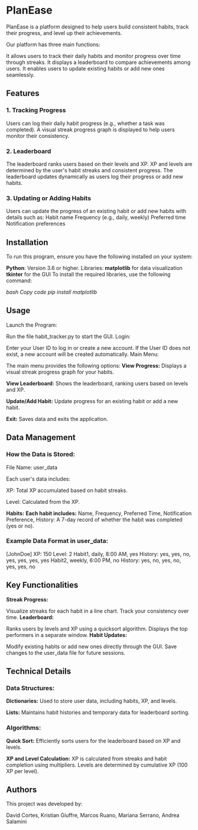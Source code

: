 # PlanEase
PlanEase is a platform designed to help users build consistent habits, track their progress, and level up their achievements.

Our platform has three main functions:

It allows users to track their daily habits and monitor progress over time through streaks.
It displays a leaderboard to compare achievements among users.
It enables users to update existing habits or add new ones seamlessly.
## Features
### 1. Tracking Progress
Users can log their daily habit progress (e.g., whether a task was completed).
A visual streak progress graph is displayed to help users monitor their consistency.
### 2. Leaderboard
The leaderboard ranks users based on their levels and XP.
XP and levels are determined by the user's habit streaks and consistent progress.
The leaderboard updates dynamically as users log their progress or add new habits.
### 3. Updating or Adding Habits
Users can update the progress of an existing habit or add new habits with details such as:
Habit name
Frequency (e.g., daily, weekly)
Preferred time
Notification preferences

## Installation
To run this program, ensure you have the following installed on your system:

**Python**: Version 3.6 or higher.
Libraries:
**matplotlib** for data visualization
**tkinter** for the GUI
To install the required libraries, use the following command:

_bash
Copy code
pip install matplotlib_

## Usage
Launch the Program:

Run the file habit_tracker.py to start the GUI.
Login:

Enter your User ID to log in or create a new account.
If the User ID does not exist, a new account will be created automatically.
Main Menu:

The main menu provides the following options:
**View Progress:**
Displays a visual streak progress graph for your habits.

**View Leaderboard:**
Shows the leaderboard, ranking users based on levels and XP.

**Update/Add Habit:**
Update progress for an existing habit or add a new habit.

**Exit:**
Saves data and exits the application.

## Data Management
### How the Data is Stored:

File Name: user_data

Each user's data includes:

XP: Total XP accumulated based on habit streaks.

Level: Calculated from the XP.

**Habits:** 
**Each habit includes:**
Name, Frequency, Preferred Time, Notification Preference, History: A 7-day record of whether the habit was completed (yes or no).

### Example Data Format in user_data:
[JohnDoe]
XP: 150
Level: 2
Habit1, daily, 8:00 AM, yes
History: yes, yes, no, yes, yes, yes, yes
Habit2, weekly, 6:00 PM, no
History: yes, no, yes, no, yes, yes, no

## Key Functionalities
**Streak Progress:**

Visualize streaks for each habit in a line chart.
Track your consistency over time.
**Leaderboard:**

Ranks users by levels and XP using a quicksort algorithm.
Displays the top performers in a separate window.
**Habit Updates:**

Modify existing habits or add new ones directly through the GUI.
Save changes to the user_data file for future sessions.
## Technical Details

### Data Structures:

**Dictionaries:**
Used to store user data, including habits, XP, and levels.

**Lists:**
Maintains habit histories and temporary data for leaderboard sorting.
### Algorithms:
**Quick Sort:**
Efficiently sorts users for the leaderboard based on XP and levels.

**XP and Level Calculation:**
XP is calculated from streaks and habit completion using multipliers.
Levels are determined by cumulative XP (100 XP per level).
## Authors
This project was developed by:

David Cortes, Kristian Giuffre, Marcos Ruano, Mariana Serrano, Andrea Salamini
